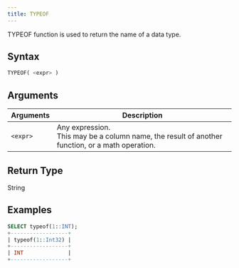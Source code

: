 ```yaml
---
title: TYPEOF
---
```


TYPEOF function is used to return the name of a data type.

## Syntax

```sql
TYPEOF( <expr> )
```

## Arguments

| Arguments      | Description                                                                                                  |
| -------------- | ------------------------------------------------------------------------------------------------------------ |
| `<expr>` | Any expression. <br /> This may be a column name, the result of another function, or a math operation. |

## Return Type

String

## Examples

```sql
SELECT typeof(1::INT);
+------------------+
| typeof(1::Int32) |
+------------------+
| INT              |
+------------------+
```
